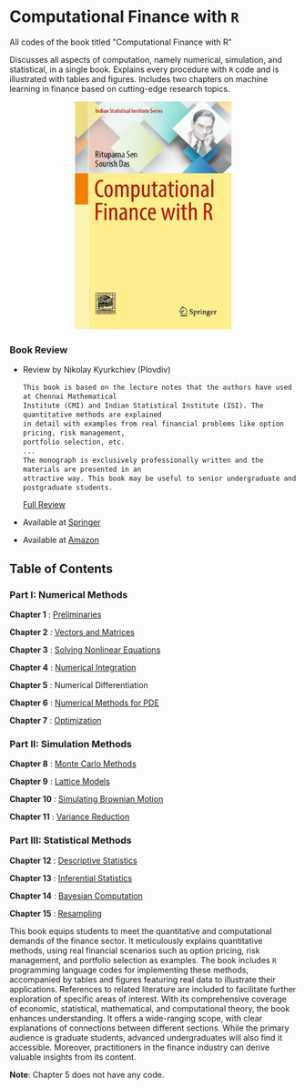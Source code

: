 # Computational Finance with `R`
All codes of the book titled "Computational Finance with R"

Discusses all aspects of computation, namely numerical, simulation, and statistical, in a single book.
Explains every procedure with `R` code and is illustrated with tables and figures.
Includes two chapters on machine learning in finance based on cutting-edge research topics.


<p align = "center">
<img src="./book_front.jpeg" alt="drawing" width="275" height="400"/>
</p>

### Book Review

+ Review by  Nikolay Kyurkchiev (Plovdiv)
  ```
  This book is based on the lecture notes that the authors have used at Chennai Mathematical
  Institute (CMI) and Indian Statistical Institute (ISI). The quantitative methods are explained
  in detail with examples from real financial problems like option pricing, risk management,
  portfolio selection, etc.
  ...
  The monograph is exclusively professionally written and the materials are presented in an
  attractive way. This book may be useful to senior undergraduate and postgraduate students.
  ```


  [Full Review](https://zbmath.org/1519.91004)


+ Available at [Springer](https://link.springer.com/book/10.1007/978-981-19-2008-0)

+ Available at [Amazon](https://www.amazon.in/Computational-Finance-Indian-Statistical-Institute/dp/9811920079/ref=sr_1_1?crid=XB6CS1Y1KZSN&dib=eyJ2IjoiMSJ9.7Yk_gU1_xW0jHnqTvFO1s9NlBiEzJh9rcZTNMBrBqYrHjxqfWPWf1R4tKm0f-hKBHWebIrq3nouN52ey-dbg4o9hZHkToRFws9VrnrizzVefkNZtiOd4klyLuiMthkk-2Wp7sBLEMhLgelo7nKl9w09LZ6ZjzvKnZbwdT8gf2xYHFOor7ibFaD68EHGuOs13pI-p0_3hlqYDjJI8kSYwBvrgNLIJWj2jM52yaNHEA_Q.MTGH5M1y2MSsYN45D5h1JMJyihqYEIzPBUOUrcfRhSg&dib_tag=se&keywords=computational+finance+with+r&qid=1711028598&sprefix=Computational+Finance%2Caps%2C247&sr=8-1)

## Table of Contents


### Part I: Numerical Methods


**Chapter 1** : [Preliminaries](https://github.com/sourish-cmi/Computational-Finance-with-R/blob/main/Chapter_01.md)

**Chapter 2** : [Vectors and Matrices](https://github.com/sourish-cmi/Computational-Finance-with-R/blob/main/Chapter_02.md)

**Chapter 3** : [Solving Nonlinear Equations](https://github.com/sourish-cmi/Computational-Finance-with-R/blob/main/Chapter_03.md)

**Chapter 4** : [Numerical Integration](https://github.com/sourish-cmi/Computational-Finance-with-R/blob/main/Chapter_04.md)

**Chapter 5** : Numerical Differentiation

**Chapter 6** : [Numerical Methods for PDE](https://github.com/sourish-cmi/Computational-Finance-with-R/blob/main/Chapter_06.md)

**Chapter 7** : [Optimization](https://github.com/sourish-cmi/Computational-Finance-with-R/blob/main/Chapter_07.md)

### Part II: Simulation Methods

**Chapter 8** : [Monte Carlo Methods](https://github.com/sourish-cmi/Computational-Finance-with-R/blob/main/Chapter_08.md)

**Chapter 9** : [Lattice Models](https://github.com/sourish-cmi/Computational-Finance-with-R/blob/main/Chapter_09.md)

**Chapter 10** : [Simulating Brownian Motion](https://github.com/sourish-cmi/Computational-Finance-with-R/blob/main/Chapter_10.md)

**Chapter 11** : [Variance Reduction](https://github.com/sourish-cmi/Computational-Finance-with-R/blob/main/Chapter_11.md)

### Part III: Statistical Methods

**Chapter 12** : [Descriptive Statistics](https://github.com/sourish-cmi/Computational-Finance-with-R/blob/main/Chapter_12.md)

**Chapter 13** : [Inferential Statistics](https://github.com/sourish-cmi/Computational-Finance-with-R/blob/main/Chapter_13.md)

**Chapter 14** : [Bayesian Computation](https://github.com/sourish-cmi/Computational-Finance-with-R/blob/main/Chapter_14.md)

**Chapter 15** : [Resampling](https://github.com/sourish-cmi/Computational-Finance-with-R/blob/main/Chapter_15.md)




This book equips students to meet the quantitative and computational demands of the finance sector. It meticulously explains quantitative methods, using real financial scenarios such as option pricing, risk management, and portfolio selection as examples. The book includes `R` programming language codes for implementing these methods, accompanied by tables and figures featuring real data to illustrate their applications. References to related literature are included to facilitate further exploration of specific areas of interest. With its comprehensive coverage of economic, statistical, mathematical, and computational theory, the book enhances understanding. It offers a wide-ranging scope, with clear explanations of connections between different sections. While the primary audience is graduate students, advanced undergraduates will also find it accessible. Moreover, practitioners in the finance industry can derive valuable insights from its content.

**Note**: Chapter 5 does not have any code.
